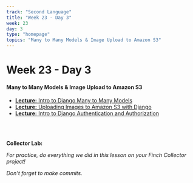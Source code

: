 ```yaml
---
track: "Second Language"
title: "Week 23 - Day 3"
week: 23
day: 3
type: "homepage"
topics: "Many to Many Models & Image Upload to Amazon S3"
---
```


# Week 23 - Day 3

#### Many to Many Models & Image Upload to Amazon S3

- [**Lecture:** Intro to Django Many to Many Models](/second-language/week-23/day-3/lecture-materials/intro-to-django-many-to-many-models)
- [**Lecture:** Uploading Images to Amazon S3 with Django](/second-language/week-23/day-3/lecture-materials/uploading-images-to-amazon-s3/)
- [**Lecture:** Intro to Django Authentication and Authorization](/second-language/week-23/day-3/lecture-materials/intro-to-django-authentication-and-authorization)


<br>
<br>

**Collector Lab:**

_For practice, do everything we did in this lesson on your Finch Collector project!_

_Don't forget to make commits._
